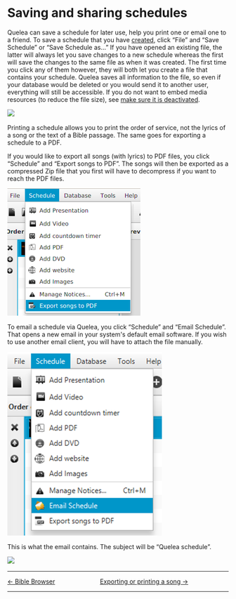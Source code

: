 # Saving and sharing schedules

Quelea can save a schedule for later use, help you print one or email
one to a friend. To save a schedule that you have
[created](Adding_items_to_Order_of_Service "Adding items to Order of Service"), click “File” and
“Save Schedule” or “Save Schedule as...” If you have opened an existing
file, the latter will always let you save changes to a new schedule
whereas the first will save the changes to the same file as when it was
created. The first time you click any of them however, they will both
let you create a file that contains your schedule. Quelea saves all
information to the file, so even if your database would be deleted or
you would send it to another user, everything will still be accessible.
If you do not want to embed media resources (to reduce the file size),
see [make sure it is
deactivated](General_tab#embed-media-in-schedule-file "General tab").

![](Quelea_manual-e-072.png)

Printing a schedule allows you to print the order of service, not the
lyrics of a song or the text of a Bible passage. The same goes for
exporting a schedule to a PDF.

If you would like to export all songs (with lyrics) to PDF files, you
click “Schedule” and “Export songs to PDF”. The songs will then be
exported as a compressed Zip file that you first will have to decompress
if you want to reach the PDF files.

![](Export_to_PDF.png)

To email a schedule via Quelea, you click “Schedule” and “Email
Schedule”. That opens a new email in your system's default email
software. If you wish to use another email client, you will have to
attach the file manually.

![](Schedule_EmailSchedule.png)

This is what the email contains. The subject will be “Quelea schedule”.

![](Quelea_manual-e-074.png)

-----



[← Bible Browser](Bible_Browser "Bible Browser") &nbsp;&nbsp;&nbsp;&nbsp;&nbsp;&nbsp;&nbsp;&nbsp;&nbsp;&nbsp;&nbsp;&nbsp;&nbsp;&nbsp;&nbsp;&nbsp;&nbsp;&nbsp;&nbsp;&nbsp;&nbsp;&nbsp;&nbsp;&nbsp;
[Exporting or printing a song
→](Exporting_or_printing_a_song "Exporting or printing a song")

---
